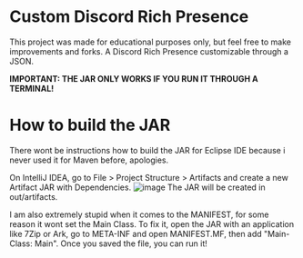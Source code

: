 # Custom Discord Rich Presence
This project was made for educational purposes only, but feel free to make improvements and forks.
A Discord Rich Presence customizable through a JSON.

**IMPORTANT: THE JAR ONLY WORKS IF YOU RUN IT THROUGH A TERMINAL!**

# How to build the JAR
There wont be instructions how to build the JAR for Eclipse IDE because i never used it for Maven before, apologies.

On IntelliJ IDEA, go to File > Project Structure > Artifacts and create a new Artifact JAR with Dependencies.
![image](https://user-images.githubusercontent.com/88702612/182337157-2f47b04e-553a-41ca-be98-aaf9cf27b85c.png)
The JAR will be created in out/artifacts.

I am also extremely stupid when it comes to the MANIFEST, for some reason it wont set the Main Class.
To fix it, open the JAR with an application like 7Zip or Ark, go to META-INF and open MANIFEST.MF, then add "Main-Class: Main".
Once you saved the file, you can run it!
